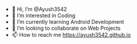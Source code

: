 - 👋 Hi, I’m @Ayush3542
- 👀 I’m interested in Coding
- 🌱 I’m currently learning Android Development
- 💞️ I’m looking to collaborate on Web Projects
- 📫 How to reach me https://ayush3542.github.io

<!---
Ayush3542/Ayush3542 is a ✨ special ✨ repository because its `README.md` (this file) appears on your GitHub profile.
You can click the Preview link to take a look at your changes.
--->
